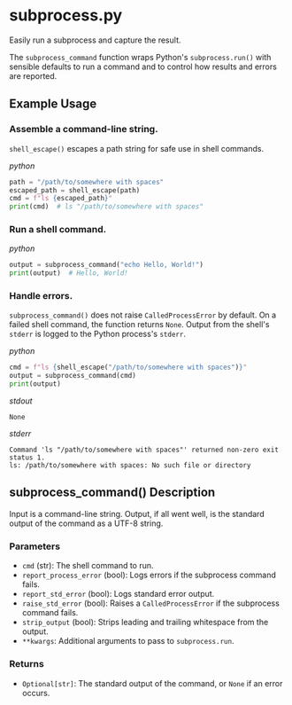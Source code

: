 # subprocess.py

Easily run a subprocess and capture the result.

The `subprocess_command` function wraps Python's `subprocess.run()` with sensible defaults to run a command and to control how results and errors are reported.

## Example Usage

### Assemble a command-line string.

`shell_escape()` escapes a path string for safe use in shell commands.

*python*

```python
path = "/path/to/somewhere with spaces"
escaped_path = shell_escape(path)
cmd = f"ls {escaped_path}"
print(cmd)  # ls "/path/to/somewhere with spaces"
```

### Run a shell command.

*python*

```python
output = subprocess_command("echo Hello, World!")
print(output)  # Hello, World!
```

### Handle errors.

`subprocess_command()` does not raise `CalledProcessError` by default. On a failed shell command, the function returns `None`. Output from the shell's `stderr` is logged to the Python process's `stderr`.

*python*

```python
cmd = f"ls {shell_escape("/path/to/somewhere with spaces")}"
output = subprocess_command(cmd)
print(output)
```

*stdout*

```shell
None
```

*stderr*

```shell
Command 'ls "/path/to/somewhere with spaces"' returned non-zero exit status 1.
ls: /path/to/somewhere with spaces: No such file or directory
```

## subprocess_command() Description

Input is a command-line string. Output, if all went well, is the standard output of the command as a UTF-8 string.

### Parameters
- `cmd` (str): The shell command to run.
- `report_process_error` (bool): Logs errors if the subprocess command fails.
- `report_std_error` (bool): Logs standard error output.
- `raise_std_error` (bool): Raises a `CalledProcessError` if the subprocess command fails.
- `strip_output` (bool): Strips leading and trailing whitespace from the output.
- `**kwargs`: Additional arguments to pass to `subprocess.run`.

### Returns
- `Optional[str]`: The standard output of the command, or `None` if an error occurs.
